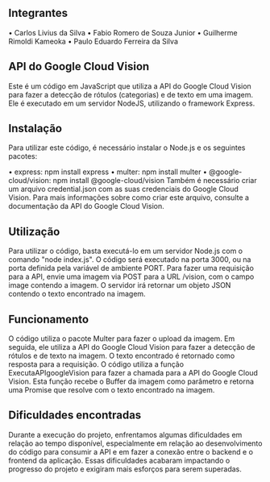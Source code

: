 ## Integrantes
• Carlos Livius da Silva
• Fabio Romero de Souza Junior
• Guilherme Rimoldi Kameoka
• Paulo Eduardo Ferreira da Silva

## API do Google Cloud Vision
Este é um código em JavaScript que utiliza a API do Google Cloud Vision para fazer a detecção de rótulos (categorias) e de texto em uma imagem. Ele é executado em um servidor NodeJS, utilizando o framework Express.

## Instalação
Para utilizar este código, é necessário instalar o Node.js e os seguintes pacotes:

• express: npm install express
• multer: npm install multer
• @google-cloud/vision: npm install @google-cloud/vision
Também é necessário criar um arquivo credential.json com as suas credenciais do Google Cloud Vision. Para mais informações sobre como criar este arquivo, consulte a documentação da API do Google Cloud Vision.

## Utilização
Para utilizar o código, basta executá-lo em um servidor Node.js com o comando "node index.js".
O código será executado na porta 3000, ou na porta definida pela variável de ambiente PORT.
Para fazer uma requisição para a API, envie uma imagem via POST para a URL /vision, com o campo image contendo a imagem. O servidor irá retornar um objeto JSON contendo o texto encontrado na imagem.

## Funcionamento
O código utiliza o pacote Multer para fazer o upload da imagem. Em seguida, ele utiliza a API do Google Cloud Vision para fazer a detecção de rótulos e de texto na imagem. O texto encontrado é retornado como resposta para a requisição.
O código utiliza a função ExecutaAPIgoogleVision para fazer a chamada para a API do Google Cloud Vision. Esta função recebe o Buffer da imagem como parâmetro e retorna uma Promise que resolve com o texto encontrado na imagem.

## Dificuldades encontradas
Durante a execução do projeto, enfrentamos algumas dificuldades em relação ao tempo disponível, especialmente em relação ao desenvolvimento do código para consumir a API e em fazer a conexão entre o backend e o frontend da aplicação. Essas dificuldades acabaram impactando o progresso do projeto e exigiram mais esforços para serem superadas.
